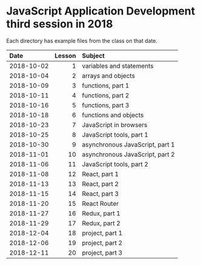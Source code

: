# JavaScript Application Development third session in 2018

Each directory has example files from the class on that date.

| Date | Lesson | Subject |
| :--- | ---: | :--- |
| 2018-10-02 | 1 | variables and statements |
| 2018-10-04 | 2 | arrays and objects |
| 2018-10-09 | 3 | functions, part 1 |
| 2018-10-11 | 4 | functions, part 2 |
| 2018-10-16 | 5 | functions, part 3 |
| 2018-10-18 | 6 | functions and objects |
| 2018-10-23 | 7 | JavaScript in browsers |
| 2018-10-25 | 8 | JavaScript tools, part 1 |
| 2018-10-30 | 9 | asynchronous JavaScript, part 1 |
| 2018-11-01 | 10 | asynchronous JavaScript, part 2 |
| 2018-11-06 | 11 | JavaScript tools, part 2 |
| 2018-11-08 | 12 | React, part 1 |
| 2018-11-13 | 13 | React, part 2 |
| 2018-11-15 | 14 | React, part 3 |
| 2018-11-20 | 15 | React Router |
| 2018-11-27 | 16 | Redux, part 1 |
| 2018-11-29 | 17 | Redux, part 2 |
| 2018-12-04 | 18 | project, part 1 |
| 2018-12-06 | 19 | project, part 2 |
| 2018-12-11 | 20 | project, part 3 |
